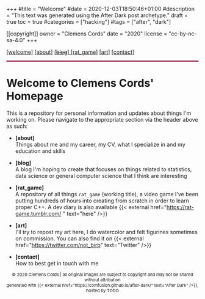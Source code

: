+++
#title = "Welcome"
#date = 2020-12-03T18:50:46+01:00
#description = "This text was generated using the After Dark post archetype."
draft = true
toc = true
#categories = ["hacking"]
#tags = ["after", "dark"]

[[copyright]]
  owner = "Clemens Cords"
  date = "2020" 
  license = "cc-by-nc-sa-4.0"
+++

<head>
    <link rel="stylesheet" href="../../config/style.css">
</head>

<div id="link_bar">
    <a href="http://localhost:1313/welcome"><selected>[welcome]</selected></a> 
    <xspacer> <a href="http://localhost:1313/about">[about]</a></xspacer>
    <xspacer> <a href="http://localhost:1313/professional/landing">[<strike>blog</strike>] </a> </xspacer>
    <xspacer> <a href="http://localhost:1313/rat_game/landing">[rat_game]</a> </xspacer>
    <xspacer> <a href="http://localhost:1313/art/landing">[art]</a> </xspacer>
    <xspacer> <a href="http://localhost:1313/contact">[contact]</a> </xspacer>
</div>
<hr style="border:1px solid #e92d7d"> </hr>

# Welcome to Clemens Cords' Homepage

This is a repository for personal information and updates about things I'm working on.
Please navigate to the appropriate section via the header above as such:

- **[about]** <i><span style="color:#FFFFFF5A">(professional)</span></i> <br>
      Things about me and my career, my CV, what I specialize in and my education and skills <br>
      
      
- **[blog]**  <i><span style="color:#FFFFFF5A">(professional)</span></i> <br>
      A blog I'm hoping to create that focuses on things related to statistics, data science or general computer science that I think are interesting  
      
- **[rat_game]** <br>
      A repository of all things `rat_game` (working title), a video game I've been putting hundreds of hours into creating from scratch in order to learn proper C++. A dev diary is also available {{< external href="https://rat-game.tumblr.com/ " text="here" />}}
      
- **[art]**  <i><span style="color:#FFFFFF5A">(personal)</span></i> <br>
      I'll try to repost my art here, I do watercolor and felt figurines sometimes on commission. You can also find it on {{< external href="https://twitter.com/not_birb" text="Twitter" />}}
      
- **[contact]**  <i><span style="color:#FFFFFF5A">(professional)</span></i> <br>
      How to best get in touch with me 

<footer>
  <div markdown="1">
    <center>
    <p style="font-size:11px">
    &copy 2020 Clemens Cords | all original images are subject to copyright and may not be shared without attribution <br>
    generated with {{< external href="https://comfusion.github.io/after-dark/" text="After Dark" />}}, hosted by TODO
    </center>
    </p>
  </div>
</footer>


